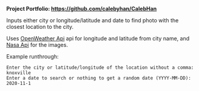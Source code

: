 **Project Portfolio: https://github.com/calebyhan/CalebHan**

Inputs either city or longitude/latitude and date to find photo with the closest location to the city.

Uses [OpenWeather Api](https://openweathermap.org/api/geocoding-api) api for longitude and latitude from city name, and [Nasa Api](https://api.nasa.gov/) for the images.

Example runthrough:
```
Enter the city or latitude/longitude of the location without a comma: knoxville 
Enter a date to search or nothing to get a random date (YYYY-MM-DD): 2020-11-1
```
